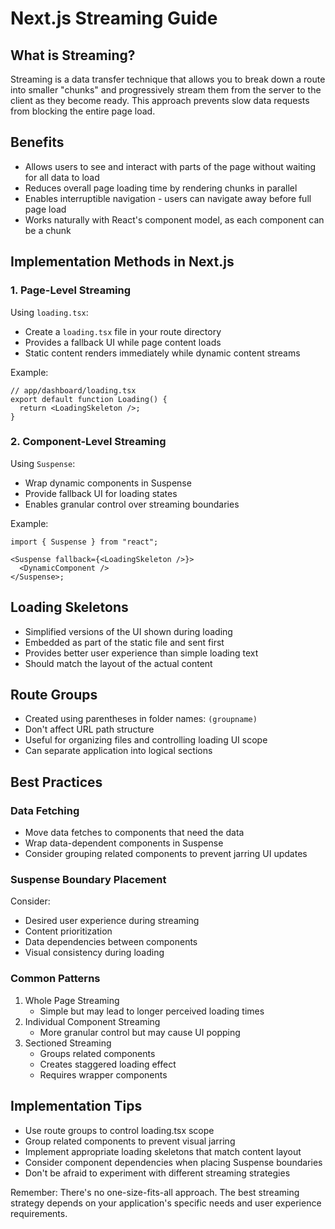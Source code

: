 # Next.js Streaming Guide

## What is Streaming?

Streaming is a data transfer technique that allows you to break down a route into smaller "chunks" and progressively stream them from the server to the client as they become ready. This approach prevents slow data requests from blocking the entire page load.

## Benefits

- Allows users to see and interact with parts of the page without waiting for all data to load
- Reduces overall page loading time by rendering chunks in parallel
- Enables interruptible navigation - users can navigate away before full page load
- Works naturally with React's component model, as each component can be a chunk

## Implementation Methods in Next.js

### 1. Page-Level Streaming

Using `loading.tsx`:

- Create a `loading.tsx` file in your route directory
- Provides a fallback UI while page content loads
- Static content renders immediately while dynamic content streams

Example:

```tsx
// app/dashboard/loading.tsx
export default function Loading() {
  return <LoadingSkeleton />;
}
```

### 2. Component-Level Streaming

Using `Suspense`:

- Wrap dynamic components in Suspense
- Provide fallback UI for loading states
- Enables granular control over streaming boundaries

Example:

```tsx
import { Suspense } from "react";

<Suspense fallback={<LoadingSkeleton />}>
  <DynamicComponent />
</Suspense>;
```

## Loading Skeletons

- Simplified versions of the UI shown during loading
- Embedded as part of the static file and sent first
- Provides better user experience than simple loading text
- Should match the layout of the actual content

## Route Groups

- Created using parentheses in folder names: `(groupname)`
- Don't affect URL path structure
- Useful for organizing files and controlling loading UI scope
- Can separate application into logical sections

## Best Practices

### Data Fetching

- Move data fetches to components that need the data
- Wrap data-dependent components in Suspense
- Consider grouping related components to prevent jarring UI updates

### Suspense Boundary Placement

Consider:

- Desired user experience during streaming
- Content prioritization
- Data dependencies between components
- Visual consistency during loading

### Common Patterns

1. Whole Page Streaming
   - Simple but may lead to longer perceived loading times
2. Individual Component Streaming
   - More granular control but may cause UI popping
3. Sectioned Streaming
   - Groups related components
   - Creates staggered loading effect
   - Requires wrapper components

## Implementation Tips

- Use route groups to control loading.tsx scope
- Group related components to prevent visual jarring
- Implement appropriate loading skeletons that match content layout
- Consider component dependencies when placing Suspense boundaries
- Don't be afraid to experiment with different streaming strategies

Remember: There's no one-size-fits-all approach. The best streaming strategy depends on your application's specific needs and user experience requirements.
